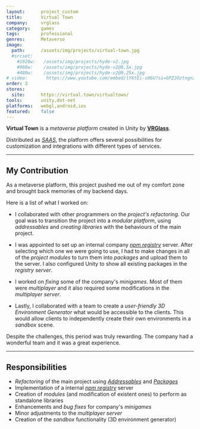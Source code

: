 ```yaml
---
layout:      project_custom
title:       Virtual Town
company:     vrglass
category:    games
tags:        professional
genres:      Metaverso
image:
  path:      /assets/img/projects/virtual-town.jpg
  #srcset:
    #1920w:   /assets/img/projects/hyde-v2.jpg
    #960w:    /assets/img/projects/hyde-v2@0,5x.jpg
    #480w:    /assets/img/projects/hyde-v2@0,25x.jpg
# video:       https://www.youtube.com/embed/lY6tEi-s06U?si=GPZJOztngnI78tRf
order: 3
stores:
  site:      https://virtual.town/virtualtown/
tools:       unity,dot-net
platforms:   webgl,android,ios
featured:    false
---
```

<!-- This is commented out. -->

**Virtual Town** is a *metaverse platform* created in Unity by [**VRGlass**][vrglass].

Distributed as [*SAAS*][sass], the platform offers several possibilities for customization and integrations with different types of services.

***

## My Contribution
As a metaverse platform, this project pushed me out of my comfort zone and brought back memories of my backend days.

Here is a list of what I worked on:
- I collaborated with other programmers on the *project's refactoring*. Our goal was to transition the project into a *modular platform*, using *addressables* and *creating libraries* with the behaviours of the main project.

- I was appointed to set up an internal company [*npm registry*][npmregistry] server. After selecting which one we were going to use, I had to make changes in all of the *project modules* to turn them into *packages* and upload them to the server. I also configured Unity to show all existing packages in the *registry server*.

- I worked on *fixing* some of the company's *minigames*. Most of them were *multiplayer* and it also required some modifications in the *multiplayer server*.

- Lastly, I collaborated with a team to create a *user-friendly 3D Environment Generator* what would be accessible to the clients. This would allow clients to independently create their own environments in a *sandbox* scene.

Despite the challenges, this period was truly rewarding. The company had a wonderful team and it was a great experience.

***

## Responsibilities
- *Refactoring* of the main project using [*Addressables*][addressables] and [*Packages*][unitypackages]
- Implementation of a internal [*npm registry*][npmregistry] server
- Creation of *modules* (and modification of existent ones) to perform as standalone libraries
- Enhancements and *bug fixes* for company's *minigames*
- Minor adjustments to the *multiplayer server*
- Creation of the *sandbox* functionality (3D environment generator)

[vrglass]: https://vrglass.com/
[sass]: https://en.wikipedia.org/wiki/Software_as_a_service
[npmregistry]: https://docs.npmjs.com/cli/v8/using-npm/registry
[addressables]: https://docs.unity3d.com/Manual/com.unity.addressables.html
[unitypackages]: https://docs.unity3d.com/Manual/PackagesList.html